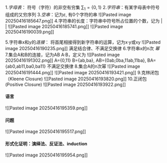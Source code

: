 1.*字母表*： 符号（字符）的非空有穷集
$\sum_1=\{0,1\}$
2.*字符串*：有某字母表中符号组成的又穷序列
3.*空串*：记为$\varepsilon$, 有0个字符的串
![[Pasted image 20250416185647.png]]
4.字符串的长度：字符串中符号所占位置的个数，记为 | |
![[Pasted image 20250416185741.png]]
![[Pasted image 20250416190039.png]]

5.字符串x和y的*连接*： 将首尾相接得到新字符串的运算，记为x·y或xy
![[Pasted image 20250416190235.png]]
满足结合律、不满足交换律
6.字符串x的n次 *幂*
7.集合A和B的连接，记为AB A·B，定义为
![[Pasted image 20250416191302.png]]
A={0,11} B={ab,ba},  AB={0ab,0ba,11ab,11ba}, BA={ab0,ab11,ba0,ba11}
不满足交换律
8.集合A的n次幂
![[Pasted image 20250416191444.png]]
![[Pasted image 20250416193421.png]]
9.克林闭包（Kleene Closure)
![[Pasted image 20250416193820.png]]
10.正闭包(Positive Closure)
![[Pasted image 20250416193922.png]]
####  语言
![[Pasted image 20250416195359.png]]
#### 问题
![[Pasted image 20250416195517.png]]
#### 形式化证明：演绎法、反证法、induction
![[Pasted image 20250416195954.png]]
